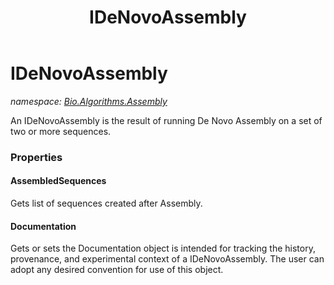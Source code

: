 ﻿---
title: IDeNovoAssembly
---

# IDeNovoAssembly
_namespace: [Bio.Algorithms.Assembly](N-Bio.Algorithms.Assembly.html)_

An IDeNovoAssembly is the result of running De Novo Assembly on a set of two or more sequences.



### Properties

#### AssembledSequences
Gets list of sequences created after Assembly.
#### Documentation
Gets or sets the Documentation object is intended for tracking the history, provenance,
 and experimental context of a IDeNovoAssembly. The user can adopt any desired
 convention for use of this object.

